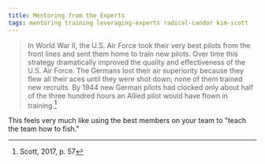 ```yaml
---
title: Mentoring from the Experts
tags: mentoring training leveraging-experts radical-candor kim-scott
---
```


> In World War II, the U.S. Air Force took their very best pilots from the front lines and sent them home to train new pilots.  Over time this strategy dramatically improved the quality and effectiveness of the U.S. Air Force.  The Germans lost their air superiority because they flew all their aces until they were shot down; none of them trained new recruits.  By 1944 new German pilots had clocked only about half of the three hundred hours an Allied pilot would have flown in training.[^training]

This feels very much like using the best members on your team to "teach the team how to fish."

[^training]: Scott, 2017, p. 57
